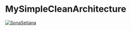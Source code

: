 # MySimpleCleanArchitecture
[![SonaSetiana](https://circleci.com/gh/sonasetiana/MySimpleCleanArchitecture.svg?style=svg)](https://circleci.com/gh/sonasetiana/MySimpleCleanArchitecture)
